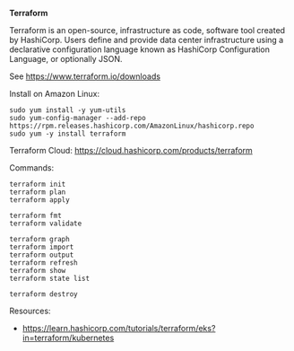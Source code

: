 <strong>Terraform</strong>

Terraform is an open-source, infrastructure as code, software tool created by HashiCorp. Users define and provide data center infrastructure using a declarative configuration language known as HashiCorp Configuration Language, or optionally JSON.

See https://www.terraform.io/downloads

Install on Amazon Linux:

```
sudo yum install -y yum-utils
sudo yum-config-manager --add-repo https://rpm.releases.hashicorp.com/AmazonLinux/hashicorp.repo
sudo yum -y install terraform
```

Terraform Cloud: https://cloud.hashicorp.com/products/terraform

Commands:

```
terraform init
terraform plan
terraform apply

terraform fmt
terraform validate

terraform graph
terraform import
terraform output
terraform refresh
terraform show
terraform state list

terraform destroy
```

Resources:

- https://learn.hashicorp.com/tutorials/terraform/eks?in=terraform/kubernetes
